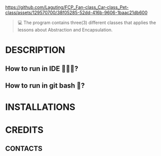 https://github.com/Laguting/FCP_Fan-class_Car-class_Pet-class/assets/129570700/38f05285-52dd-416b-9606-1baac21db600
> 💻 The  program contains three(3) different classes that applies the lessons about Abstraction and Encapsulation.

# DESCRIPTION
  ## How to run in IDE 👩🏻‍💻?
  
  ## How to run in git bash 🚀?
  
# INSTALLATIONS

# CREDITS
  ## CONTACTS

#
